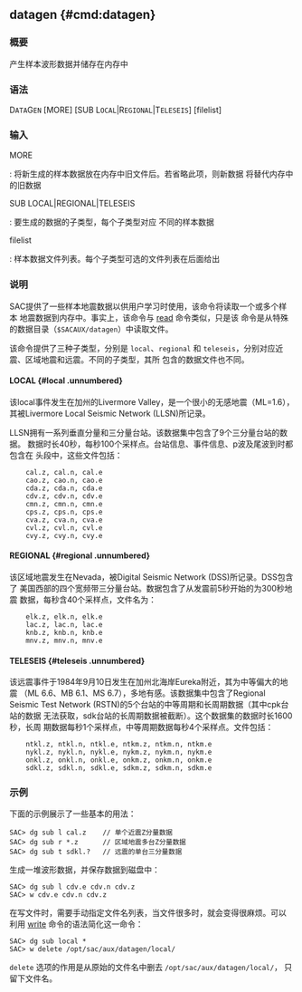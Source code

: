 ## datagen {#cmd:datagen}

### 概要

产生样本波形数据并储存在内存中

### 语法

D`ATA`G`EN` \[MORE\] \[SUB L`OCAL`|R`EGIONAL`|T`ELESEIS`\] \[filelist\]

### 输入

MORE

:   将新生成的样本数据放在内存中旧文件后。若省略此项，则新数据
    将替代内存中的旧数据

SUB LOCAL|REGIONAL|TELESEIS

:   要生成的数据的子类型，每个子类型对应 不同的样本数据

filelist

:   样本数据文件列表。每个子类型可选的文件列表在后面给出

### 说明

SAC提供了一些样本地震数据以供用户学习时使用，该命令将读取一个或多个样本
地震数据到内存中。事实上，该命令与 [read](/commands/read.md)
命令类似，只是该 命令是从特殊的数据目录（`$SACAUX/datagen`）中读取文件。

该命令提供了三种子类型，分别是 `local`、`regional` 和
`teleseis`，分别对应近震、区域地震和远震。不同的子类型，其所
包含的数据文件也不同。

#### LOCAL {#local .unnumbered}

该local事件发生在加州的Livermore
Valley，是一个很小的无感地震（ML=1.6）， 其被Livermore Local Seismic
Network (LLSN)所记录。

LLSN拥有一系列垂直分量和三分量台站。该数据集中包含了9个三分量台站的数据。
数据时长40秒，每秒100个采样点。台站信息、事件信息、p波及尾波到时都包含在
头段中，这些文件包括：

``` {.bash}
    cal.z, cal.n, cal.e
    cao.z, cao.n, cao.e
    cda.z, cda.n, cda.e
    cdv.z, cdv.n, cdv.e
    cmn.z, cmn.n, cmn.e
    cps.z, cps.n, cps.e
    cva.z, cva.n, cva.e
    cvl.z, cvl.n, cvl.e
    cvy.z, cvy.n, cvy.e
```

#### REGIONAL {#regional .unnumbered}

该区域地震发生在Nevada，被Digital Seismic Network (DSS)所记录。DSS包含了
美国西部的四个宽频带三分量台站。数据包含了从发震前5秒开始的为300秒地震
数据，每秒含40个采样点，文件名为：

``` {.bash}
    elk.z, elk.n, elk.e
    lac.z, lac.n, lac.e
    knb.z, knb.n, knb.e
    mnv.z, mnv.n, mnv.e
```

#### TELESEIS {#teleseis .unnumbered}

该远震事件于1984年9月10日发生在加州北海岸Eureka附近，其为中等偏大的地震
（ML 6.6、MB 6.1、MS 6.7），多地有感。该数据集中包含了Regional Seismic
Test Network (RSTN)的5个台站的中等周期和长周期数据（其中cpk台站的数据
无法获取，sdk台站的长周期数据被截断）。这个数据集的数据时长1600秒，长周
期数据每秒1个采样点，中等周期数据每秒4个采样点。文件包括：

``` {.bash}
    ntkl.z, ntkl.n, ntkl.e, ntkm.z, ntkm.n, ntkm.e
    nykl.z, nykl.n, nykl.e, nykm.z, nykm.n, nykm.e
    onkl.z, onkl.n, onkl.e, onkm.z, onkm.n, onkm.e
    sdkl.z, sdkl.n, sdkl.e, sdkm.z, sdkm.n, sdkm.e
```

### 示例

下面的示例展示了一些基本的用法：

``` {.bash}
SAC> dg sub l cal.z    // 单个近震Z分量数据
SAC> dg sub r *.z      // 区域地震多台Z分量数据
SAC> dg sub t sdkl.?   // 远震的单台三分量数据
```

生成一堆波形数据，并保存数据到磁盘中：

``` {.bash}
SAC> dg sub l cdv.e cdv.n cdv.z
SAC> w cdv.e cdv.n cdv.z
```

在写文件时，需要手动指定文件名列表，当文件很多时，就会变得很麻烦。可以
利用 [write](/commands/write.md) 命令的语法简化这一命令：

``` {.bash}
SAC> dg sub local *
SAC> w delete /opt/sac/aux/datagen/local/
```

`delete` 选项的作用是从原始的文件名中删去
`/opt/sac/aux/datagen/local/`， 只留下文件名。
